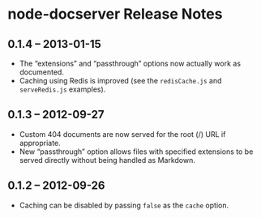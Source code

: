 # node-docserver Release Notes

## 0.1.4 – 2013-01-15

* The “extensions” and “passthrough” options now actually work as documented.
* Caching using Redis is improved (see the `redisCache.js` and `serveRedis.js` examples).


## 0.1.3 – 2012-09-27

* Custom 404 documents are now served for the root (/) URL if appropriate.
* New “passthrough” option allows files with specified extensions to be served directly without being handled as Markdown.

## 0.1.2 – 2012-09-26

* Caching can be disabled by passing `false` as the `cache` option.
